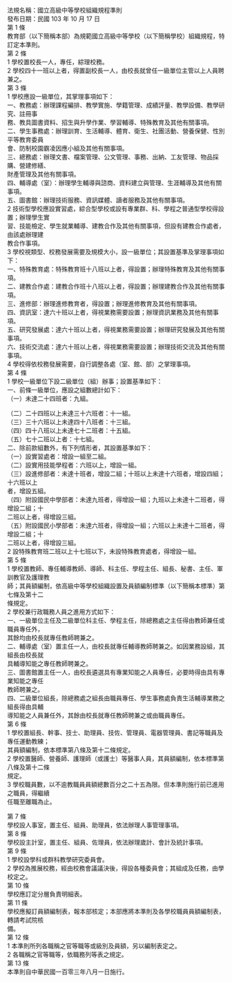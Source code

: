 法規名稱：國立高級中等學校組織規程準則  
發布日期：民國 103 年 10 月 17 日  
第 1 條  
教育部（以下簡稱本部）為規範國立高級中等學校（以下簡稱學校）組織規程，特訂定本準則。  
第 2 條  
1 學校置校長一人，專任，綜理校務。  
2 學校四十一班以上者，得置副校長一人，由校長就曾任一級單位主管以上人員聘兼之。  
第 3 條  
1 學校應設一級單位，其掌理事項如下：  
一、教務處：辦理課程編排、教學實施、學籍管理、成績評量、教學設備、教學研究、註冊事  
務、教具圖書資料、招生與升學作業、學習輔導、特殊教育及其他有關事項。  
二、學生事務處：辦理訓育、生活輔導、體育、衛生、社團活動、營養保健、性別平等教育委員  
會、防制校園霸凌因應小組及其他有關事項。  
三、總務處：辦理文書、檔案管理、公文管理、事務、出納、工友管理、物品採購、營建修繕、  
財產管理及其他有關事項。  
四、輔導處（室）：辦理學生輔導與諮商、資料建立與管理、生涯輔導及其他有關事項。  
五、圖書館：辦理技術服務、資訊媒體、讀者服務及其他有關事項。  
2 技術型學校應設實習處，綜合型學校或設有專業群、科、學程之普通型學校得設置；辦理學生實  
習、技能檢定、學生就業輔導、建教合作及其他有關事項，但設有建教合作處者，由該處辦理建  
教合作事項。  
3 學校視類型、校務發展需要及規模大小，設一級單位；其設置基準及掌理事項如下：  
一、特殊教育處：特殊教育班十八班以上者，得設置；辦理特殊教育及其他有關事項。  
二、建教合作處：建教合作班十八班以上者，得設置；辦理建教合作及其他有關事項。  
三、進修部：辦理進修教育者，得設置；辦理進修教育及其他有關事項。  
四、資訊室：達六十班以上者，得視業務需要設置；辦理資訊業務及其他有關事項。  
五、研究發展處：達六十班以上者，得視業務需要設置；辦理研究發展及其他有關事項。  
六、技術交流處：達六十班以上者，得視業務需要設置；辦理技術交流及其他有關事項。  
4 學校得依校務發展需要，自行調整各處（室、館、部）之掌理事項。  
第 4 條  
1 學校一級單位下設二級單位（組）辦事；設置基準如下：  
一、前條一級單位，應設之組數總計如下：  
（一）未達二十四班者：九組。  


（二）二十四班以上未達三十六班者：十一組。  
（三）三十六班以上未達四十八班者：十三組。  
（四）四十八班以上未達七十二班者：十五組。  
（五）七十二班以上者：十七組。  
二、除前款組數外，有下列情形者，其設置基準如下：  
（一）設實習處者：增設一組至二組。  
（二）設實用技能學程者：六班以上，增設一組。  
（三）設進修部者：未達十班者，增設二組；十班以上未達十六班者，增設四組；十六班以上  
者，增設五組。  
（四）附設國民中學部者：未達九班者，得增設一組；九班以上未達十二班者，得增設二組；十  
二班以上者，得增設三組。  
（五）附設國民小學部者：未達六班者，得增設一組；六班以上未達十二班者，得增設二組；十  
二班以上者，得增設三組。  
2 設特殊教育班二班以上十七班以下，未設特殊教育處者，得增設一組。  
第 5 條  
1 學校置教師、專任輔導教師、導師、科主任、學程主任、組長、秘書、主任、軍訓教官及護理教  
師；其員額編制，依高級中等學校組織設置及員額編制標準（以下簡稱本標準）第七條及第十二  
條規定。  
2 學校兼行政職務人員之進用方式如下：  
一、一級單位主任及二級單位科主任、學程主任，除總務處之主任得由教師兼任或職員專任外，  
其餘均由校長就專任教師聘兼之。  
二、輔導處（室）置主任一人，由校長就專任輔導教師聘兼之。如因業務設組，其組長由校長就  
具輔導知能之專任教師聘兼之。  
三、圖書館置主任一人，由校長遴選具有專業知能之人員專任，必要時得由具有專業知能之專任  
教師聘兼之。  
四、二級單位組長，除總務處之組長由職員專任、學生事務處負責生活輔導業務之組長得由具輔  
導知能之人員兼任外，其餘由校長就專任教師聘兼之或由職員專任。  
第 6 條  
1 學校置組長、幹事、技士、助理員、技佐、管理員、電器管理員、書記等職員及專任運動教練；  
其員額編制，依本標準第八條及第十二條規定。  
2 學校置醫師、營養師、護理師（或護士）等醫事人員，其員額編制，依本標準第八條及第十二條  
規定。  
3 學校職員數，以不逾教職員員額總數百分之二十五為限。但本準則施行前已進用之職員，得繼續  
任職至離職為止。  


第 7 條  
學校設人事室，置主任、組員、助理員，依法辦理人事管理事項。  
第 8 條  
學校設主計室，置主任、組員、佐理員，依法辦理歲計、會計及統計事項。  
第 9 條  
1 學校設學科或群科教學研究委員會。  
2 學校為推展校務，經由校務會議議決後，得設各種委員會；其組成及任務，由學校定之。  
第 10 條  
學校應訂定分層負責明細表。  
第 11 條  
學校應擬訂員額編制表，報本部核定；本部應將本準則及各學校職員員額編制表，轉請考試院核  
備。  
第 12 條  
1 本準則所列各職稱之官等職等或級別及員額，另以編制表定之。  
2 各職稱之官等職等，依職務列等表之規定。  
第 13 條  
本準則自中華民國一百零三年八月一日施行。  


